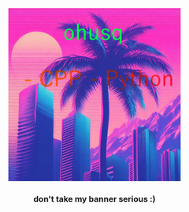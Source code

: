 <div align="center">
    <img height="350px" src="./_5f27edfe-4f76-457a-ae68-d1ca1b0101b1.jpg"/>
</div>
<h3 align="center">don't take my banner serious :)</h3>
